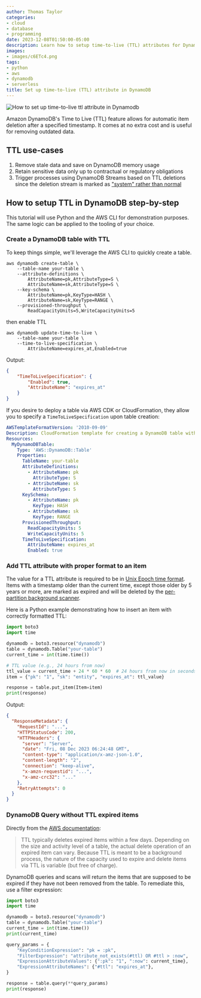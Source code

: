 ```yaml
---
author: Thomas Taylor
categories:
- cloud
- database
- programming
date: 2023-12-08T01:50:00-05:00
description: Learn how to setup time-to-live (TTL) attributes for DynamoDB
images:
- images/c6ETc4.png
tags:
- python
- aws
- dynamodb
- serverless
title: Set up time-to-live (TTL) attribute in DynamoDB
---
```


![How to set up time-to-live ttl attribute in Dynamodb](images/c6ETc4.png)

Amazon DynamoDB's Time to Live (TTL) feature allows for automatic item deletion after a specified timestamp. It comes at no extra cost and is useful for removing outdated data.

## TTL use-cases

1. Remove stale data and save on DynamoDB memory usage
2. Retain sensitive data only up to contractual or regulatory obligations
3. Trigger processes using DynamoDB Streams based on TTL deletions since the deletion stream is marked as ["system" rather than normal][1]

## How to setup TTL in DynamoDB step-by-step

This tutorial will use Python and the AWS CLI for demonstration purposes. The same logic can be applied to the tooling of your choice.

### Create a DynamoDB table with TTL

To keep things simple, we'll leverage the AWS CLI to quickly create a table.

```shell
aws dynamodb create-table \
    --table-name your-table \
    --attribute-definitions \
        AttributeName=pk,AttributeType=S \
        AttributeName=sk,AttributeType=S \
    --key-schema \
        AttributeName=pk,KeyType=HASH \
        AttributeName=sk,KeyType=RANGE \
    --provisioned-throughput \
        ReadCapacityUnits=5,WriteCapacityUnits=5
```

then enable TTL

```
aws dynamodb update-time-to-live \
    --table-name your-table \
    --time-to-live-specification \
        AttributeName=expires_at,Enabled=true
```

Output:

```json
{
    "TimeToLiveSpecification": {
        "Enabled": true,
        "AttributeName": "expires_at"
    }
}
```

If you desire to deploy a table via AWS CDK or CloudFormation, they allow you to specify a `TimeToLiveSpecification` upon table creation:

```yaml
AWSTemplateFormatVersion: '2010-09-09'
Description: CloudFormation template for creating a DynamoDB table with TTL.
Resources:
  MyDynamoDBTable:
    Type: 'AWS::DynamoDB::Table'
    Properties:
      TableName: your-table
      AttributeDefinitions:
        - AttributeName: pk
          AttributeType: S
        - AttributeName: sk
          AttributeType: S
      KeySchema:
        - AttributeName: pk
          KeyType: HASH
        - AttributeName: sk
          KeyType: RANGE
      ProvisionedThroughput:
        ReadCapacityUnits: 5
        WriteCapacityUnits: 5
      TimeToLiveSpecification:
        AttributeName: expires_at 
        Enabled: true
```

### Add TTL attribute with proper format to an item

The value for a TTL attribute is required to be in [Unix Epoch time format][2]. Items with a timestamp older than the current time, except those older by 5 years or more, are marked as expired and will be deleted by the [per-partition background scanner][3].

Here is a Python example demonstrating how to insert an item with correctly formatted TTL:

```python
import boto3
import time

dynamodb = boto3.resource("dynamodb")
table = dynamodb.Table("your-table")
current_time = int(time.time())

# TTL value (e.g., 24 hours from now)
ttl_value = current_time + 24 * 60 * 60  # 24 hours from now in seconds
item = {"pk": "1", "sk": "entity", "expires_at": ttl_value}

response = table.put_item(Item=item)
print(response)
```

Output:

```json
{
  "ResponseMetadata": {
    "RequestId": "...",
    "HTTPStatusCode": 200,
    "HTTPHeaders": {
      "server": "Server",
      "date": "Fri, 08 Dec 2023 06:24:48 GMT",
      "content-type": "application/x-amz-json-1.0",
      "content-length": "2",
      "connection": "keep-alive",
      "x-amzn-requestid": "...",
      "x-amz-crc32": "..."
    },
    "RetryAttempts": 0
  }
}
```

### DynamoDB Query without TTL expired items

Directly from the [AWS documentation][4]:

> TTL typically deletes expired items within a few days. Depending on the size and activity level of a table, the actual delete operation of an expired item can vary. Because TTL is meant to be a background process, the nature of the capacity used to expire and delete items via TTL is variable (but free of charge).

DynamoDB queries and scans will return the items that are supposed to be expired if they have not been removed from the table. To remediate this, use a filter expression:

```python
import boto3
import time

dynamodb = boto3.resource("dynamodb")
table = dynamodb.Table("your-table")
current_time = int(time.time())
print(current_time)

query_params = {
    "KeyConditionExpression": "pk = :pk",
    "FilterExpression": "attribute_not_exists(#ttl) OR #ttl > :now",
    "ExpressionAttributeValues": {":pk": "1", ":now": current_time},
    "ExpressionAttributeNames": {"#ttl": "expires_at"},
}

response = table.query(**query_params)
print(response)
```

[1]: https://docs.aws.amazon.com/amazondynamodb/latest/developerguide/time-to-live-ttl-before-you-start.html#time-to-live-ttl-before-you-start-notes
[2]: https://en.wikipedia.org/wiki/Unix_time
[3]: https://docs.aws.amazon.com/amazondynamodb/latest/developerguide/howitworks-ttl.html
[4]: https://docs.aws.amazon.com/amazondynamodb/latest/developerguide/howitworks-ttl.html
